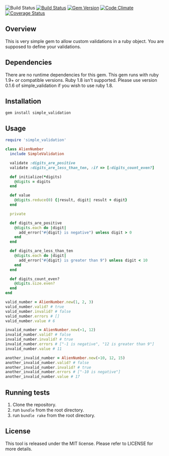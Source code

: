![Build Status](https://github.com/chiku/simple_validation/actions/workflows/build.yml/badge.svg)
[![Build Status](https://travis-ci.com/chiku/simple_validation.svg?branch=master)](https://travis-ci.com/chiku/simple_validation)
[![Gem Version](https://badge.fury.io/rb/simple_validation.svg)](http://badge.fury.io/rb/simple_validation)
[![Code Climate](https://codeclimate.com/github/chiku/simple_validation.png)](https://codeclimate.com/github/chiku/simple_validation)
[![Coverage Status](https://coveralls.io/repos/chiku/simple_validation/badge.png?branch=master)](https://coveralls.io/r/chiku/simple_validation?branch=master)

Overview
--------

This is very simple gem to allow custom validations in a ruby object. You are supposed to define your validations.

Dependencies
------------

There are no runtime dependencies for this gem. This gem runs with ruby 1.9+ or compatible versions. Ruby 1.8 isn't supported.
Please use version 0.1.6 of simple_validation if you wish to use ruby 1.8.

Installation
------------

```script
gem install simple_validation
```

Usage
------

```ruby
require 'simple_validation'

class AlienNumber
  include SimpleValidation

  validate :digits_are_positive
  validate :digits_are_less_than_ten, :if => [:digits_count_even?]

  def initialize(*digits)
    @digits = digits
  end

  def value
	@digits.reduce(0) {|result, digit| result + digit}
  end

  private

  def digits_are_positive
	@digits.each do |digit|
	  add_error("#{digit} is negative") unless digit > 0
	end
  end

  def digits_are_less_than_ten
	@digits.each do |digit|
	  add_error("#{digit} is greater than 9") unless digit < 10
	end
  end

  def digits_count_even?
    @digits.size.even?
  end
end

valid_number = AlienNumber.new(1, 2, 3)
valid_number.valid? # true
valid_number.invalid? # false
valid_number.errors # []
valid_number.value # 6

invalid_number = AlienNumber.new(-1, 12)
invalid_number.valid? # false
invalid_number.invalid? # true
invalid_number.errors # ["-1 is negative", "12 is greater than 9"]
invalid_number.value # 11

another_invalid_number = AlienNumber.new(-10, 12, 15)
another_invalid_number.valid? # false
another_invalid_number.invalid? # true
another_invalid_number.errors # ["-10 is negative"]
another_invalid_number.value # 17
```

Running tests
-------------

1. Clone the repository.
2. run `bundle` from the root directory.
3. run `bundle rake` from the root directory.

License
-------

This tool is released under the MIT license. Please refer to LICENSE for more details.
